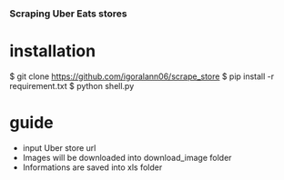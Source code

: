 ### Scraping Uber Eats stores

# installation
$ git clone https://github.com/igoralann06/scrape_store
$ pip install -r requirement.txt
$ python shell.py

# guide
- input Uber store url
- Images will be downloaded into download_image folder
- Informations are saved into xls folder